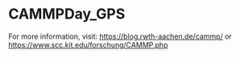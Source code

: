 # CAMMPDay_GPS
For more information, visit: https://blog.rwth-aachen.de/cammp/ or https://www.scc.kit.edu/forschung/CAMMP.php
